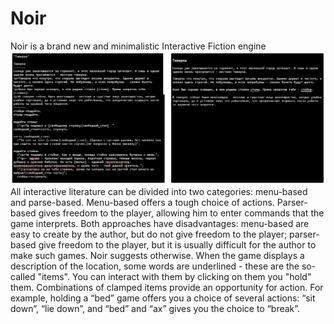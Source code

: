 # Noir
Noir is a brand new and minimalistic Interactive Fiction engine
<img width=1000 src=https://github.com/ostov-larion/noir/blob/master/screenshot.png />
All interactive literature can be divided into two categories: menu-based and parse-based.
Menu-based offers a tough choice of actions.
Parser-based gives freedom to the player, allowing him to enter commands that the game interprets.
Both approaches have disadvantages: menu-based are easy to create by the author, but do not give freedom to the player; parser-based give freedom to the player, but it is usually difficult for the author to make such games.
Noir suggests otherwise.
When the game displays a description of the location, some words are underlined - these are the so-called "items". You can interact with them by clicking on them you "hold" them. Combinations of clamped items provide an opportunity for action. For example, holding a “bed” game offers you a choice of several actions: “sit down”, “lie down”, and “bed” and “ax” gives you the choice to “break”.
